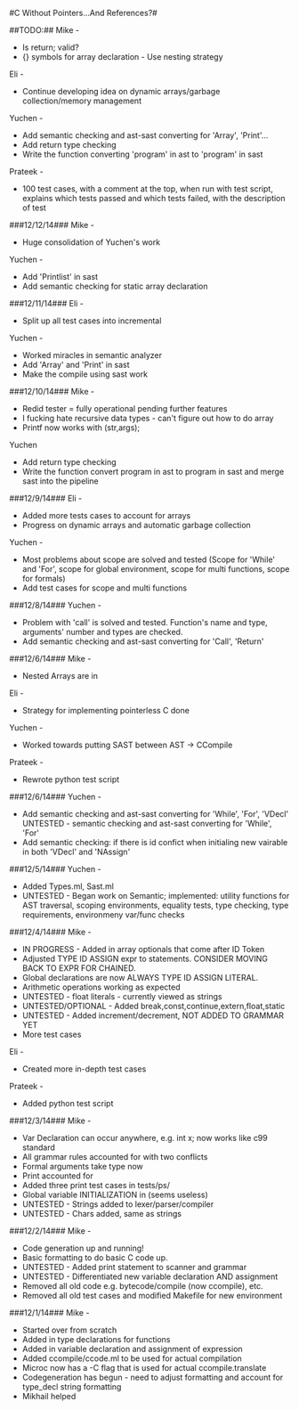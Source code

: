 #C Without Pointers...And References?#

##TODO:##
Mike -
* Is return; valid?
* {} symbols for array declaration - Use nesting strategy

Eli -
* Continue developing idea on dynamic arrays/garbage collection/memory management

Yuchen -
* Add semantic checking and ast-sast converting for 'Array', 'Print'...
* Add return type checking 
* Write the function converting 'program' in ast to 'program' in sast

Prateek -
* 100 test cases, with a comment at the top, when run with test script, explains which tests passed and which tests failed, with the description of test

###12/12/14###
Mike -
* Huge consolidation of Yuchen's work

Yuchen -
* Add 'Printlist' in sast
* Add semantic checking for static array declaration


###12/11/14###
Eli -
* Split up all test cases into incremental

Yuchen -
* Worked miracles in semantic analyzer
* Add 'Array' and 'Print' in sast
* Make the compile using sast work

###12/10/14###
Mike -
* Redid tester = fully operational pending further features
* I fucking hate recursive data types - can't figure out how to do array
* Printf now works with (str,args);

Yuchen
* Add return type checking
* Write the function convert program in ast to program in sast and merge sast into the pipeline

###12/9/14###
Eli -
* Added more tests cases to account for arrays
* Progress on dynamic arrays and automatic garbage collection

Yuchen -
* Most problems about scope are solved and tested (Scope for 'While' and 'For', scope for global environment, scope for multi functions, scope for formals)
* Add test cases for scope and multi functions

###12/8/14###
Yuchen -
* Problem with 'call' is solved and tested. Function's name and type, arguments' number and types are checked.
* Add semantic checking and ast-sast converting for 'Call', 'Return'


###12/6/14###
Mike -
* Nested Arrays are in

Eli -
* Strategy for implementing pointerless C done

Yuchen - 
* Worked towards putting SAST between AST -> CCompile

Prateek - 
* Rewrote python test script

###12/6/14###
Yuchen - 
* Add semantic checking and ast-sast converting for 'While', 'For', 'VDecl' 
  UNTESTED - semantic checking and ast-sast converting for 'While', 'For'
* Add semantic checking: if there is id confict when initialing new vairable in both 'VDecl' and 'NAssign'

###12/5/14###
Yuchen -
* Added Types.ml, Sast.ml
* UNTESTED - Began work on Semantic; implemented: utility functions for AST traversal, scoping environments, equality tests, type checking, type requirements, environmeny var/func checks

###12/4/14###
Mike -
* IN PROGRESS - Added in array optionals that come after ID Token
* Adjusted TYPE ID ASSIGN expr to statements. CONSIDER MOVING BACK TO EXPR FOR CHAINED.
* Global declarations are now ALWAYS TYPE ID ASSIGN LITERAL.
* Arithmetic operations working as expected
* UNTESTED - float literals - currently viewed as strings
* UNTESTED/OPTIONAL - Added break,const,continue,extern,float,static 
* UNTESTED - Added increment/decrement, NOT ADDED TO GRAMMAR YET
* More test cases

Eli -
* Created more in-depth test cases 

Prateek -
* Added python test script

###12/3/14###
Mike -
* Var Declaration can occur anywhere, e.g. int x; now works like c99 standard
* All grammar rules accounted for with two conflicts
* Formal arguments take type now
* Print accounted for
* Added three print test cases in tests/ps/
* Global variable INITIALIZATION in (seems useless)
* UNTESTED - Strings added to lexer/parser/compiler
* UNTESTED - Chars added, same as strings

###12/2/14###
Mike - 	
* Code generation up and running!
* Basic formatting to do basic C code up.
* UNTESTED - Added print statement to scanner and grammar
* UNTESTED - Differentiated new variable declaration AND assignment
* Removed all old code e.g. bytecode/compile (now ccompile), etc.
* Removed all old test cases and modified Makefile for new environment


###12/1/14###
Mike -  
* Started over from scratch
* Added in type declarations for functions
* Added in variable declaration and assignment of expression
* Added ccompile/ccode.ml to be used for actual compilation
* Microc now has a -C flag that is used for actual ccompile.translate
* Codegeneration has begun - need to adjust formatting and account for type_decl string formatting
* Mikhail helped

